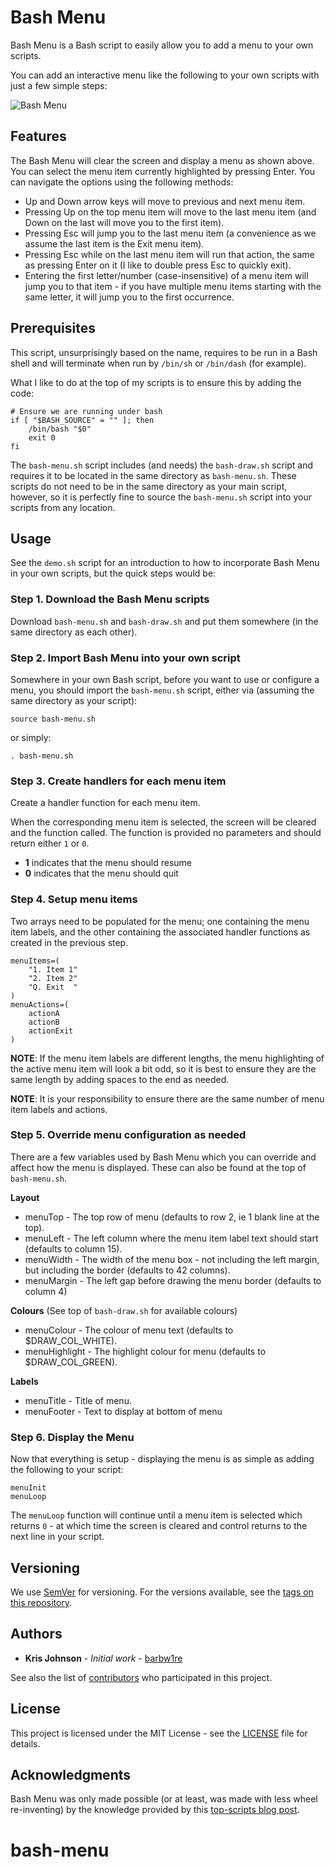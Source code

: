 # Bash Menu

Bash Menu is a Bash script to easily allow you to add a menu to your own scripts.

You can add an interactive menu like the following to your own scripts with just a few simple steps:

![Bash Menu](https://raw.githubusercontent.com/barbw1re/bash-menu/bash-menu-meta/bash-menu.png)


## Features

The Bash Menu will clear the screen and display a menu as shown above. You can select the menu item currently highlighted by pressing Enter. You can navigate the options using the following methods:

* Up and Down arrow keys will move to previous and next menu item.
* Pressing Up on the top menu item will move to the last menu item (and Down on the last will move you to the first item).
* Pressing Esc will jump you to the last menu item (a convenience as we assume the last item is the Exit menu item).
* Pressing Esc while on the last menu item will run that action, the same as pressing Enter on it (I like to double press Esc to quickly exit).
* Entering the first letter/number (case-insensitive) of a menu item will jump you to that item - if you have multiple menu items starting with the same letter, it will jump you to the first occurrence.


## Prerequisites

This script, unsurprisingly based on the name, requires to be run in a Bash shell and will terminate when run by `/bin/sh` or `/bin/dash` (for example).

What I like to do at the top of my scripts is to ensure this by adding the code:

```
# Ensure we are running under bash
if [ "$BASH_SOURCE" = "" ]; then
    /bin/bash "$0"
    exit 0
fi
```

The `bash-menu.sh` script includes (and needs) the `bash-draw.sh` script and requires it to be located in the same directory as `bash-menu.sh`. These scripts do not need to be in the same directory as your main script, however, so it is perfectly fine to source the `bash-menu.sh` script into your scripts from any location.


## Usage

See the `demo.sh` script for an introduction to how to incorporate Bash Menu in your own scripts, but the quick steps would be:


### Step 1. Download the Bash Menu scripts

Download `bash-menu.sh` and `bash-draw.sh` and put them somewhere (in the same directory as each other).


### Step 2. Import Bash Menu into your own script

Somewhere in your own Bash script, before you want to use or configure a menu, you should import the `bash-menu.sh` script, either via (assuming the same directory as your script):

```
source bash-menu.sh
```

or simply:

```
. bash-menu.sh
```


### Step 3. Create handlers for each menu item

Create a handler function for each menu item.

When the corresponding menu item is selected, the screen will be cleared and the function called. The function is provided no parameters and should return either `1` or `0`.

* **1** indicates that the menu should resume
* **0** indicates that the menu should quit


### Step 4. Setup menu items

Two arrays need to be populated for the menu; one containing the menu item labels, and the other containing the associated handler functions as created in the previous step.

```
menuItems=(
    "1. Item 1"
    "2. Item 2"
    "Q. Exit  "
)
menuActions=(
    actionA
    actionB
    actionExit
)
```

**NOTE**: If the menu item labels are different lengths, the menu highlighting of the active menu item will look a bit odd, so it is best to ensure they are the same length by adding spaces to the end as needed.

**NOTE**: It is your responsibility to ensure there are the same number of menu item labels and actions.


### Step 5. Override menu configuration as needed

There are a few variables used by Bash Menu which you can override and affect how the menu is displayed. These can also be found at the top of `bash-menu.sh`.

**Layout**

* menuTop - The top row of menu (defaults to row 2, ie 1 blank line at the top).
* menuLeft - The left column where the menu item label text should start (defaults to column 15).
* menuWidth - The width of the menu box - not including the left margin, but including the border (defaults to 42 columns).
* menuMargin - The left gap before drawing the menu border (defaults to column 4)

**Colours**
(See top of `bash-draw.sh` for available colours)

* menuColour - The colour of menu text (defaults to $DRAW_COL_WHITE).
* menuHighlight - The highlight colour for menu (defaults to $DRAW_COL_GREEN).

**Labels**

* menuTitle - Title of menu.
* menuFooter - Text to display at bottom of menu


### Step 6. Display the Menu

Now that everything is setup - displaying the menu is as simple as adding the following to your script:

```
menuInit
menuLoop
```


The `menuLoop` function will continue until a menu item is selected which returns `0` - at which time the screen is cleared and control returns to the next line in your script.


## Versioning

We use [SemVer](http://semver.org/) for versioning. For the versions available, see the [tags on this repository](https://github.com/barbw1re/bash-menu/tags).


## Authors

* **Kris Johnson** - *Initial work* - [barbw1re](https://github.com/barbw1re)

See also the list of [contributors](https://github.com/barbw1re/bash-menu/contributors) who participated in this project.


## License

This project is licensed under the MIT License - see the [LICENSE](LICENSE) file for details.


## Acknowledgments

Bash Menu was only made possible (or at least, was made with less wheel re-inventing) by the knowledge provided by this [top-scripts blog post](http://top-scripts.blogspot.com/2011/01/blog-post.html).

# bash-menu
